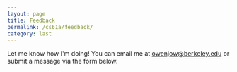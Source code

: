 ```yaml
---
layout: page
title: Feedback
permalink: /cs61a/feedback/
category: last
---
```


Let me know how I'm doing! You can email me at <a href="mailto:owenjow@berkeley.edu">owenjow@berkeley.edu</a> or submit a message via the form below.
